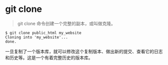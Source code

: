 # git clone
>git clone 命令创建一个完整的副本，或叫做克隆。

```
$ git clone public_html my_website
Cloning into 'my_website'...
done.
```

一旦复制了一个版本库，就可以修改这个复制版本、做出新的提交、查看它的日志和历史等。这是一个有着完整历史的版本库。
